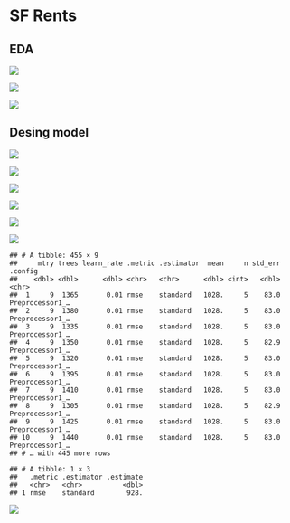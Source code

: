 SF Rents
================

## EDA

![](SF_rents_files/figure-gfm/unnamed-chunk-3-1.png)<!-- -->

![](SF_rents_files/figure-gfm/unnamed-chunk-4-1.png)<!-- -->

![](SF_rents_files/figure-gfm/unnamed-chunk-5-1.png)<!-- -->

## Desing model

![](SF_rents_files/figure-gfm/unnamed-chunk-7-1.png)<!-- -->

![](SF_rents_files/figure-gfm/unnamed-chunk-8-1.png)<!-- -->

![](SF_rents_files/figure-gfm/unnamed-chunk-9-1.png)<!-- -->

![](SF_rents_files/figure-gfm/unnamed-chunk-10-1.png)<!-- -->

![](SF_rents_files/figure-gfm/unnamed-chunk-12-1.png)<!-- -->

![](SF_rents_files/figure-gfm/unnamed-chunk-13-1.png)<!-- -->

    ## # A tibble: 455 × 9
    ##     mtry trees learn_rate .metric .estimator  mean     n std_err .config        
    ##    <dbl> <dbl>      <dbl> <chr>   <chr>      <dbl> <int>   <dbl> <chr>          
    ##  1     9  1365       0.01 rmse    standard   1028.     5    83.0 Preprocessor1_…
    ##  2     9  1380       0.01 rmse    standard   1028.     5    83.0 Preprocessor1_…
    ##  3     9  1335       0.01 rmse    standard   1028.     5    83.0 Preprocessor1_…
    ##  4     9  1350       0.01 rmse    standard   1028.     5    82.9 Preprocessor1_…
    ##  5     9  1320       0.01 rmse    standard   1028.     5    83.0 Preprocessor1_…
    ##  6     9  1395       0.01 rmse    standard   1028.     5    83.0 Preprocessor1_…
    ##  7     9  1410       0.01 rmse    standard   1028.     5    83.0 Preprocessor1_…
    ##  8     9  1305       0.01 rmse    standard   1028.     5    82.9 Preprocessor1_…
    ##  9     9  1425       0.01 rmse    standard   1028.     5    83.0 Preprocessor1_…
    ## 10     9  1440       0.01 rmse    standard   1028.     5    83.0 Preprocessor1_…
    ## # … with 445 more rows

    ## # A tibble: 1 × 3
    ##   .metric .estimator .estimate
    ##   <chr>   <chr>          <dbl>
    ## 1 rmse    standard        928.

![](SF_rents_files/figure-gfm/unnamed-chunk-14-1.png)<!-- -->
